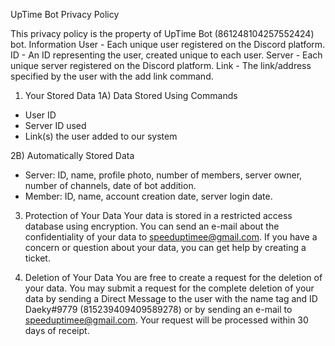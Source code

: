 UpTime Bot Privacy Policy


This privacy policy is the property of UpTime Bot (861248104257552424) bot. 
Information
User - Each unique user registered on the Discord platform.
ID - An ID representing the user, created unique to each user.
Server - Each unique server registered on the Discord platform.
Link - The link/address specified by the user with the add link command.

1) Your Stored Data
1A) Data Stored Using Commands
- User ID
- Server ID used
- Link(s) the user added to our system

2B) Automatically Stored Data
- Server:
ID, name, profile photo, number of members, server owner, number of channels, date of bot addition.
- Member:
ID, name, account creation date, server login date.

3) Protection of Your Data
Your data is stored in a restricted access database using encryption. You can send an e-mail about the confidentiality of your data to speeduptimee@gmail.com. If you have a concern or question about your data, you can get help by creating a ticket.

4) Deletion of Your Data
You are free to create a request for the deletion of your data. You may submit a request for the complete deletion of your data by sending a Direct Message to the user with the name tag and ID Daeky#9779 (815239409409589278) or by sending an e-mail to speeduptimee@gmail.com. Your request will be processed within 30 days of receipt. 
